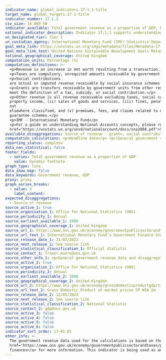 ```yaml
---
indicator_name: global_indicators.17-1-1-title
target_name: global_targets.17-1-title
indicator_number: 17.1.1
csv_size: 14.069 kB
indicator_available: Total government revenue as a proportion of GDP, by source
national_indicator_description: Indicator 17.1.1 supports understanding countries’ domestic revenue mobilization in the form of tax and non-tax sources.
un_designated_tier: Tier I
un_custodian_agency: International Monetary Fund (IMF) Statistics Department (Government Finance Division)
goal_meta_link: https://unstats.un.org/sdgs/metadata/files/Metadata-17-01-01.pdf
goal_meta_link_text: United Nations Sustainable Development Goals Metadata (PDF 469 KB)
national_geographical_coverage: United Kingdom
computation_units: Percentage (%)
computation_definitions: >-
  <p>Revenue is an increase in net worth resulting from a transaction. It is a fiscal indicator for assessing the sustainability of fiscal activities.</p>
  <p>Taxes are compulsory, unrequited amounts receivable by government units from institutional units.</p>
  <p>Social contributions
  are actual or imputed revenue receivable by social insurance schemes to make provision for social insurance benefits payable.</p>
  <p>Grants are transfers receivable by government units from other resident or non-resident government units or international organizations, and that do not
  meet the definition of a tax, subsidy, or social contribution.</p>
  <p>Other revenue is all revenue receivable excluding taxes, social contributions, and grants. It comprises (i) 
  property income, (ii) sales of goods and services, (iii) fines, penalties, and forfeits, (iv) transfers
  not 
  elsewhere classified, and (v) premiums, fees, and claims related to non-life insurance and standardised 
  guarantee schemes.</p>
  <p>IMF - International Monetary Fund</p>
  <p>For a guide on understanding National Accounts concepts, please refer to <a
  href="https://unstats.un.org/unsd/nationalaccount/docs/sna2008.pdf">System of National Accounts 2008</a> and <a href="https://www.ons.gov.uk/economy/nationalaccounts/uksectoraccounts/methodologies/aguidetotheuknationalaccountsmarch2020">A guide to UK National Accounts March 2020.</a></p>
available_disaggregations: Source of revenue - grants, social contributions, taxes, and other revenue. See Source 1 on the sources tab for additional disaggregations.
computation_calculations: <p>Headline data</p> <p>(General government revenue / GDP) * 100</p><p>Disaggregated data</p> <p>(Revenue source/ GDP) * 100</p>
reporting_status: complete
data_non_statistical: false
footer_fields:
  - series: Total government revenue as a proportion of GDP
    value: Dynamic footnote
graph_type: line
data_show_map: false
data_keywords: Government revenue, GDP
proxy: proxy
graph_series_breaks:
  - value: 4
    label_content: 
expected_disaggregations:
  - Source of revenue
source_active_1: true
source_organisation_1: Office for National Statistics (ONS)
source_periodicity_1: Annual
source_earliest_available_1: 1999
source_geographical_coverage_1: United Kingdom
source_url_1: https://www.ons.gov.uk/economy/governmentpublicsectorandtaxes/publicsectorfinance/datasets/internationalmonetaryfundsgovernmentfinancestatisticsframeworkinthepublicsectorfinancesappendixe
source_url_text_1: International Monetary Fund’s Government Finance Statistics framework in the public sector finances Appendix E
source_release_date_1: 21/07/2023
source_next_release_1: See source link
source_statistical_classification_1: Official statistic
source_contact_1: fraser.munro@ons.gov.uk 
source_other_info_1: <p>General government revenue data and disaggregations are acquired from tab SO-GG for <b>calendar year</b>, Code 1 Revenue and its sub-codes 11, 12, 13, and 14.</p><p>Please note that while the source dataset is published monthly, the SDG indicator is updated annually.</p>
source_active_2: true
source_organisation_2: Office for National Statistics (ONS)
source_periodicity_2: Annual
source_earliest_available_2: 1948
source_geographical_coverage_2: United Kingdom
source_url_2: https://www.ons.gov.uk/economy/grossdomesticproductgdp/timeseries/bktl/pn2?referrer=search&searchTerm=bktl
source_url_text_2: Gross Domestic Product at market prices CP NSA £m
source_release_date_2: 12/05/2023
source_next_release_2: See source link
source_statistical_classification_2: National Statistic
source_contact_2: gdp@ons.gov.uk
source_active_3: false
source_active_4: false
source_active_5: false
source_active_6: false
indicator_sort_order: 17-01-01
other_info: >-
  The government revenue data used for the calculations is based on the <a href='https://www.imf.org/external/np/sta/gfsm/'>IMF’s Government Finance Statistics Manual 2014 (GFSM)</a>. See the <a
  href='https://www.ons.gov.uk/economy/governmentpublicsectorandtaxes/publicsectorfinance/methodologies/internationalmonetaryfundsgovernmentfinancestatisticsframeworkinthepublicsectorfinances'>International Monetary Fund's Government Finance Statistics framework in the public sector
  finances</a> for more information. This indicator is being used as an approximation of the UN SDG Indicator. Where possible, we will work to identify or develop UK data to meet the global indicator specification. This indicator has been identified in collaboration with topic experts.
---
```

